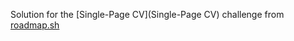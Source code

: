 Solution for the [Single-Page CV](Single-Page CV) challenge from [roadmap.sh](https://roadmap.sh/projects/single-page-cv)
